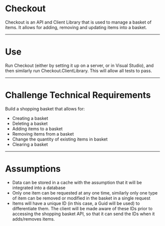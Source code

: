 # Checkout

Checkout is an API and Client Library that is used to manage a basket of items. It allows for adding, removing and updating items into a basket.

---

# Use

Run Checkout (either by setting it up on a server, or in Visual Studio), and then similarly run Checkout.ClientLibrary. This will allow all tests to pass.

---

# Challenge Technical Requirements

Build a shopping basket that allows for:

- Creating a basket
- Deleting a basket
- Adding items to a basket
- Removing items from a basket
- Change the quantity of existing items in basket
- Clearing a basket

---

# Assumptions

- Data can be stored in a cache with the assumption that it will be integrated into a database
- Only one item can be requested at any one time, similarly only one type of item can be removed or modified in the basket in a single request
- Items will have a unique ID (in this case, a Guid will be used) to differentiate them. The client will be made aware of these IDs prior to accessing the shopping basket API, so that it can send the IDs when it adds/removes items.

